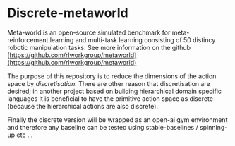 # Discrete-metaworld

Meta-world is an open-source simulated benchmark for meta-reinforcement learning and multi-task learning consisting of 50 distincy robotic manipulation tasks: See more information on the github [https://github.com/rlworkgroup/metaworld](https://github.com/rlworkgroup/metaworld)

The purpose of this repository is to reduce the dimensions of the action space by *discretisation.* There are other reason that discretisation are desired; in another project based on building hierarchical domain specific languages it is beneficial to have the primitive action space as discrete (because the hierarchical actions are also discrete).

Finally the discrete version will be wrapped as an open-ai gym environment and therefore any baseline can be tested using stable-baselines / spinning-up etc …
